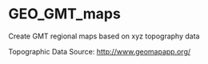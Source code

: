 # GEO_GMT_maps

Create GMT regional maps based on xyz topography data

Topographic Data Source: http://www.geomapapp.org/

